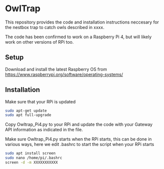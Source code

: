 # OwlTrap
This repository provides the code and installation instructions neccesary for the nestbox trap to catch owls described in xxxx.

The code has been confirmed to work on a Raspberry Pi 4, but will likely work on other versions of RPi too.

## Setup

Download and install the latest Raspberry OS from https://www.raspberrypi.org/software/operating-systems/




## Installation


Make sure that your RPi is updated 
```bash
sudo apt-get update
sudo apt full-upgrade
```



Copy Owltrap_Pi4.py to your RPi and update the code with your Gateway API information as indicated in the file. 


Make sure Owltrap_Pi4.py starts when the RPi starts, this can be done in various ways, here we edit .bashrc to start the script when your RPi starts

```bash
sudo apt install screen
sudo nano /home/pi/.bashrc
screen -d -m XXXXXXXXXXX
```


